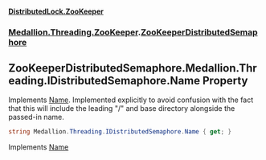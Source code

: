 #### [DistributedLock.ZooKeeper](README.md 'README')
### [Medallion.Threading.ZooKeeper](Medallion.Threading.ZooKeeper.md 'Medallion.Threading.ZooKeeper').[ZooKeeperDistributedSemaphore](ZooKeeperDistributedSemaphore.md 'Medallion.Threading.ZooKeeper.ZooKeeperDistributedSemaphore')

## ZooKeeperDistributedSemaphore.Medallion.Threading.IDistributedSemaphore.Name Property

Implements [Name](https://github.com/madelson/DistributedLock/tree/default-documentation/docs/api/DistributedLock.Core/IDistributedSemaphore.Name.md 'Medallion.Threading.IDistributedSemaphore.Name'). Implemented explicitly to avoid confusion with the fact  
that this will include the leading "/" and base directory alongside the passed-in name.

```csharp
string Medallion.Threading.IDistributedSemaphore.Name { get; }
```

Implements [Name](https://github.com/madelson/DistributedLock/tree/default-documentation/docs/api/DistributedLock.Core/IDistributedSemaphore.Name.md 'Medallion.Threading.IDistributedSemaphore.Name')